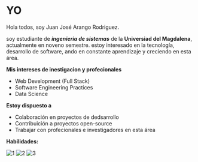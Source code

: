# YO
Hola todos, soy Juan José Arango Rodriguez.

soy estudiante de **_ingenieria de sistemas_** de la **Universiad del Magdalena**, actualmente en noveno semestre.
estoy interesado en la tecnología, desarrollo de software, ando en constante aprendizaje y creciendo en esta área. 

**Mis intereses de inestigacion y profecionales**

* Web Development (Full Stack)
* Software Engineering Practices
* Data Science

**Estoy dispuesto a**
* Colaboración en proyectos de dedsarrollo
* Contribuición a proyectos open-source
* Trabajar con profecionales e investigadores en esta área

**Habilidades:**

![1](https://github.com/user-attachments/assets/36259da1-c65c-4175-ba91-4ed7066d3116)
![2](https://github.com/user-attachments/assets/dbac0593-be71-4c4a-a316-0c8e1094ce1d)
![3](https://github.com/user-attachments/assets/e5181f94-8828-473a-a2f3-12dcd8cb6251)


